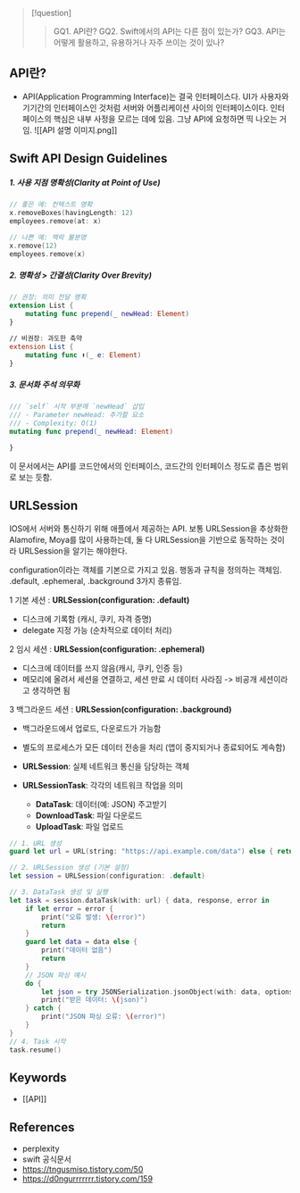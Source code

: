 >[!question]
>>GQ1. API란?
>>GQ2. Swift에서의 API는 다른 점이 있는가?
>>GQ3. API는 어떻게 활용하고, 유용하거나 자주 쓰이는 것이 있나?

## API란?
- API(Application Programming Interface)는 결국 인터페이스다. UI가 사용자와 기기간의 인터페이스인 것처럼 서버와 어플리케이션 사이의 인터페이스이다. 인터페이스의 핵심은 내부 사정을 모르는 데에 있음. 그냥 API에 요청하면 띡 나오는 거임.
![[API 설명 이미지.png]]

## Swift API Design Guidelines
##### 1. 사용 지점 명확성(Clarity at Point of Use)
``` swift
// 좋은 예: 컨텍스트 명확
x.removeBoxes(havingLength: 12)
employees.remove(at: x)

// 나쁜 예: 맥락 불분명
x.remove(12)
employees.remove(x)
```

##### 2. 명확성 > 간결성(Clarity Over Brevity)
```swift
// 권장: 의미 전달 명확
extension List {
    mutating func prepend(_ newHead: Element)
}

// 비권장: 과도한 축약
extension List {
    mutating func ⬆️(_ e: Element)
}
```

##### 3. 문서화 주석 의무화
```swift
/// `self` 시작 부분에 `newHead` 삽입
/// - Parameter newHead: 추가할 요소
/// - Complexity: O(1)
mutating func prepend(_ newHead: Element)

}
```

이 문서에서는 API를 코드안에서의 인터페이스, 코드간의 인터페이스 정도로 좁은 범위로 보는 듯함.
## URLSession
IOS에서 서버와 통신하기 위해 애플에서 제공하는 API.
보통 URLSession을 추상화한 Alamofire, Moya를 많이 사용하는데, 둘 다 URLSession을 기반으로 동작하는 것이라 URLSession을 알기는 해야한다.

configuration이라는 객체를 기본으로 가지고 있음.
행동과 규칙을 정의하는 객체임.
.default, .ephemeral, .background 3가지 종류임.

1  기본 세션 : **URLSession(configuration: .default)**
- 디스크에 기록함 (캐시, 쿠키, 자격 증명)
- delegate 지정 가능 (순차적으로 데이터 처리)

2  임시 세션 : **URLSession(configuration: .ephemeral)**
- 디스크에 데이터를 쓰지 않음(캐시, 쿠키, 인증 등)
- 메모리에 올려서 세션을 연결하고, 세션 만료 시 데이터 사라짐 -> 비공개 세션이라고 생각하면 됨

3 백그라운드 세션 : **URLSession(configuration: .background)**
- 백그라운드에서 업로드, 다운로드가 가능함
- 별도의 프로세스가 모든 데이터 전송을 처리 (앱이 중지되거나 종료되어도 계속함)

- **URLSession**: 실제 네트워크 통신을 담당하는 객체

- **URLSessionTask**: 각각의 네트워크 작업을 의미
    
    - **DataTask**: 데이터(예: JSON) 주고받기
    - **DownloadTask**: 파일 다운로드
    - **UploadTask**: 파일 업로드

```swift
// 1. URL 생성
guard let url = URL(string: "https://api.example.com/data") else { return }

// 2. URLSession 생성 (기본 설정)
let session = URLSession(configuration: .default)

// 3. DataTask 생성 및 실행
let task = session.dataTask(with: url) { data, response, error in
    if let error = error {
        print("오류 발생: \(error)")
        return
    }
    guard let data = data else {
        print("데이터 없음")
        return
    }
    // JSON 파싱 예시
    do {
        let json = try JSONSerialization.jsonObject(with: data, options: [])
        print("받은 데이터: \(json)")
    } catch {
        print("JSON 파싱 오류: \(error)")
    }
}
// 4. Task 시작
task.resume()
```

## Keywords
- [[API]]

## References
- perplexity
- swift 공식문서
- https://tngusmiso.tistory.com/50
- https://d0ngurrrrrrr.tistory.com/159